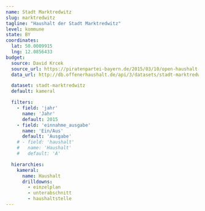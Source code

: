 ```yaml
---
name: Stadt Marktredwitz
slug: marktredwitz
tagline: "Haushalt der Stadt Marktredwitz"
level: kommune
state: BY
coordinates:
  lat: 50.0009915
  lng: 12.0856433
budget:
  source: David Krcek
  source_url: https://piratenpartei-bayern.de/2015/03/10/open-haushalt-bayern/
  data_url: http://db.offenerhaushalt.de/api/3/datasets/stadt-marktredwitz/serve/mkt.csv

  dataset: stadt-marktredwitz
  default: kameral

  filters:
    - field: 'jahr'
      name: 'Jahr'
      default: 2015
    - field: 'einnahme_ausgabe'
      name: 'Ein/Aus'
      default: 'Ausgabe'
    # - field: 'haushalt'
    #   name: 'Haushalt'
    #   default: 'A'

  hierarchies:
    kameral:
      name: Haushalt
      drilldowns:
        - einzelplan
        - unterabschnitt
        - haushaltstelle
---
```

